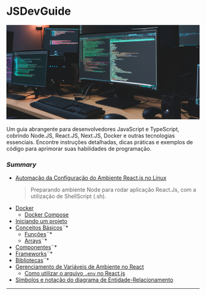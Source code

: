 # JSDevGuide

![Capa](./images/843ccc85-f4b9-4c45-b902-23555e497d1c.png)

Um guia abrangente para desenvolvedores JavaScript e TypeScript, cobrindo Node.JS, React.JS, Next.JS, Docker e outras tecnologias essenciais. Encontre instruções detalhadas, dicas práticas e exemplos de código para aprimorar suas habilidades de programação.

### *Summary*

- [Automação da Configuração do Ambiente React.js no Linux](./NodeJSEnvironment/README.md#ambiente-nodejs-para-reactjs "Automação da Configuração do Ambiente React.js no Linux")
    > Preparando ambiente Node para rodar aplicação React.Js, com a utilização de ShellScript (.sh).
- [Docker](./Docker/README.md#docker "Docker")
    - [Docker Compose](./Docker/DockerCompose/README.md#docker-compose "Docker Compose")
- [Iniciando um projeto](./Projetos/IniciandoUmProjeto/README.md#iniciando-um-projeto "Iniciando um projeto")
- [Conceitos Básicos](#conceitos-b%C3%A1sicos "Conceitos Básicos")¨*
    - [Funções](#funções "Funções")¨*
    - [Arrays](#arrays "Arrays")¨*
- [Componentes](#componentes "Componentes")¨*
- [Frameworks](#frameworks "Frameworks")¨*
- [Bibliotecas](#bibliotecas "Bibliotecas")¨*
- [Gerenciamento de Variáveis de Ambiente no React](# "Gerenciamento de Variáveis de Ambiente no React")
    - [Como utilizar o arquivo `.env` no React.js](# "Como utilizar o arquivo `.env` no React.js")
- [Símbolos e notação do diagrama de Entidade-Relacionamento](./Entidade-Relacionamento/README.md#s%C3%ADmbolos-e-nota%C3%A7%C3%A3o-do-diagrama-de-entidade-relacionamento "Símbolos e notação do diagrama de Entidade-Relacionamento")

---

